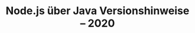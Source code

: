 ﻿---
title: Node.js über Java Versionshinweise – 2020
type: docs
weight: 10
url: /de/java/node-js-via-java-release-notes-2020/
---

